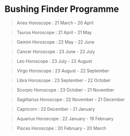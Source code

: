 # Bushing Finder Programme

> Aries Horoscope : 21 March - 20 April

> Taurus Horoscope : 21 April - 21 May

> Gemini Horoscope : 22 May - 22 June

> Cancer Horoscope : 23 June - 22 July

> Leo Horoscope : 23 July - 22 August

> Virgo Horoscope : 23 August - 22 September

> Libra Horoscope : 23 September - 22 October

> Scorpio Horoscope : 23 October - 21 November

> Sagittarius Horoscope : 22 November - 21 December

> Capricorn : 22 December - 21 January

> Aquarius Horoscope : 22 January - 19 February

> Pisces Horoscope : 20 February - 20 March
